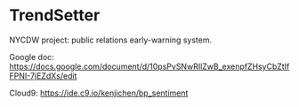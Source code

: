 # TrendSetter
NYCDW project: public relations early-warning system.

Google doc: https://docs.google.com/document/d/10psPvSNwRIlZwB_exenpfZHsyCbZtIfFPNI-7jEZdXs/edit

Cloud9: https://ide.c9.io/kenjichen/bp_sentiment
